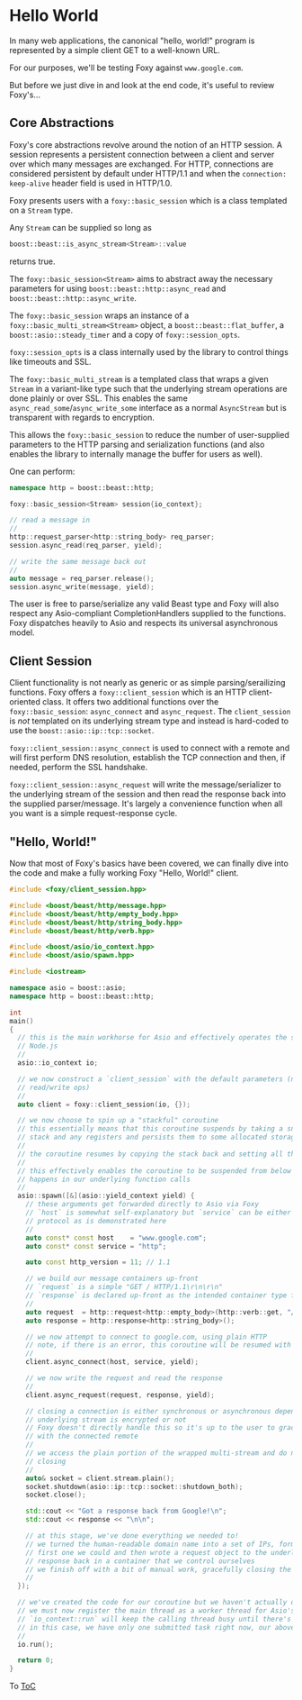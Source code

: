 # Hello World

In many web applications, the canonical "hello, world!" program is represented by a simple client
GET to a well-known URL.

For our purposes, we'll be testing Foxy against `www.google.com`.

But before we just dive in and look at the end code, it's useful to review Foxy's...

## Core Abstractions

Foxy's core abstractions revolve around the notion of an HTTP session. A session represents a
persistent connection between a client and server over which many messages are exchanged. For HTTP,
connections are considered persistent by default under HTTP/1.1 and when the
`connection: keep-alive` header field is used in HTTP/1.0.

Foxy presents users with a `foxy::basic_session` which is a class templated on a `Stream` type.

Any `Stream` can be supplied so long as
```c++
boost::beast::is_async_stream<Stream>::value
```
returns true.

The `foxy::basic_session<Stream>` aims to abstract away the necessary parameters for using
`boost::beast::http::async_read` and `boost::beast::http::async_write`.

The `foxy::basic_session` wraps an instance of a `foxy::basic_multi_stream<Stream>` object, a
`boost::beast::flat_buffer`, a `boost::asio::steady_timer` and a copy of `foxy::session_opts`.

`foxy::session_opts` is a class internally used by the library to control things like timeouts and
SSL.

The `foxy::basic_multi_stream` is a templated class that wraps a given `Stream` in a variant-like
type such that the underlying stream operations are done plainly or over SSL. This enables the same
`async_read_some`/`async_write_some` interface as a normal `AsyncStream` but is transparent with
regards to encryption.

This allows the `foxy::basic_session` to reduce the number of user-supplied parameters to the HTTP
parsing and serialization functions (and also enables the library to internally manage the buffer
for users as well).

One can perform:
```c++
namespace http = boost::beast::http;

foxy::basic_session<Stream> session{io_context};

// read a message in
//
http::request_parser<http::string_body> req_parser;
session.async_read(req_parser, yield);

// write the same message back out
//
auto message = req_parser.release();
session.async_write(message, yield);
```

The user is free to parse/serialize any valid Beast type and Foxy will also respect any
Asio-compliant CompletionHandlers supplied to the functions. Foxy dispatches heavily to Asio and
respects its universal asynchronous model.

## Client Session

Client functionality is not nearly as generic or as simple parsing/serailizing functions. Foxy
offers a `foxy::client_session` which is an HTTP client-oriented class. It offers two additional
functions over the `foxy::basic_session`: `async_connect` and `async_request`. The `client_session`
is _not_ templated on its underlying stream type and instead is hard-coded to use the
`boost::asio::ip::tcp::socket`.

`foxy::client_session::async_connect` is used to connect with a remote and will first perform DNS
resolution, establish the TCP connection and then, if needed, perform the SSL handshake.

`foxy::client_session::async_request` will write the message/serializer to the underlying stream of
the session and then read the response back into the supplied parser/message. It's largely a
convenience function when all you want is a simple request-response cycle.

## "Hello, World!"

Now that most of Foxy's basics have been covered, we can finally dive into the code and make a fully
working Foxy "Hello, World!" client.

```c++
#include <foxy/client_session.hpp>

#include <boost/beast/http/message.hpp>
#include <boost/beast/http/empty_body.hpp>
#include <boost/beast/http/string_body.hpp>
#include <boost/beast/http/verb.hpp>

#include <boost/asio/io_context.hpp>
#include <boost/asio/spawn.hpp>

#include <iostream>

namespace asio = boost::asio;
namespace http = boost::beast::http;

int
main()
{
  // this is the main workhorse for Asio and effectively operates the same as the event loop in
  // Node.js
  //
  asio::io_context io;

  // we now construct a `client_session` with the default parameters (no SSL, timeout of 1s on
  // read/write ops)
  //
  auto client = foxy::client_session(io, {});

  // we now choose to spin up a "stackful" coroutine
  // this essentially means that this coroutine suspends by taking a snapshot of the current call
  // stack and any registers and persists them to some allocated storage
  //
  // the coroutine resumes by copying the stack back and setting all the appropriate registers again
  //
  // this effectively enables the coroutine to be suspended from below us as the actual suspension
  // happens in our underlying function calls
  //
  asio::spawn([&](asio::yield_context yield) {
    // these arguments get forwarded directly to Asio via Foxy
    // `host` is somewhat self-explanatory but `service` can be either a port number directly or a
    // protocol as is demonstrated here
    //
    auto const* const host    = "www.google.com";
    auto const* const service = "http";

    auto const http_version = 11; // 1.1

    // we build our message containers up-front
    // `request` is a simple "GET / HTTP/1.1\r\n\r\n"
    // `response` is declared up-front as the intended container type for the reply from Google
    //
    auto request  = http::request<http::empty_body>(http::verb::get, "/", http_version);
    auto response = http::response<http::string_body>();

    // we now attempt to connect to google.com, using plain HTTP
    // note, if there is an error, this coroutine will be resumed with an exception
    //
    client.async_connect(host, service, yield);

    // we now write the request and read the response
    //
    client.async_request(request, response, yield);

    // closing a connection is either synchronous or asynchronous depending on whether or not the
    // underlying stream is encrypted or not
    // Foxy doesn't directly handle this so it's up to the user to gracefully close the connection
    // with the connected remote
    //
    // we access the plain portion of the wrapped multi-stream and do normal Asio TCP connection
    // closing
    //
    auto& socket = client.stream.plain();
    socket.shutdown(asio::ip::tcp::socket::shutdown_both);
    socket.close();

    std::cout << "Got a response back from Google!\n";
    std::cout << response << "\n\n";

    // at this stage, we've done everything we needed to!
    // we turned the human-readable domain name into a set of IPs, formed a TCP connection with the
    // first one we could and then wrote a request object to the underlying TCP stream and read the
    // response back in a container that we control ourselves
    // we finish off with a bit of manual work, gracefully closing the TCP connection ourselves
    //
  });

  // we've created the code for our coroutine but we haven't actually done any work yet
  // we must now register the main thread as a worker thread for Asio's `io_context`
  // `io_context::run` will keep the calling thread busy until there's no more work to do
  // in this case, we have only one submitted task right now, our above coroutine
  //
  io.run();

  return 0;
}
```

To [ToC](./index.md#Table-of-Contents)
